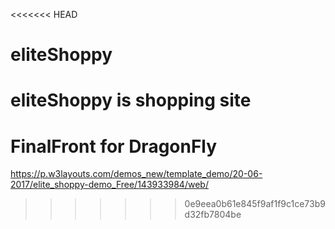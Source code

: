 <<<<<<< HEAD
# eliteShoppy

eliteShoppy is shopping site
=======
# FinalFront for DragonFly
https://p.w3layouts.com/demos_new/template_demo/20-06-2017/elite_shoppy-demo_Free/143933984/web/
>>>>>>> 0e9eea0b61e845f9af1f9c1ce73b9d32fb7804be

